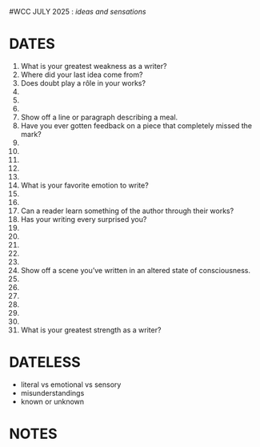 #WCC JULY 2025 : *ideas and sensations*

# DATES
1. What is your greatest weakness as a writer?
2. Where did your last idea come from?
3. Does doubt play a rôle in your works? 
4.
5.
6.
7. Show off a line or paragraph describing a meal.
8. Have you ever gotten feedback on a piece that completely missed the mark?
9. 
10.
11.
12. 
13.
14. What is your favorite emotion to write?
15.
16.
17. Can a reader learn something of the author through their works?
18. Has your writing every surprised you?
19.
20.
21.
22.
23.
24. Show off a scene you’ve written in an altered state of consciousness.
25.
26.
27.
28.
29.
30.
31. What is your greatest strength as a writer?

# DATELESS
- literal vs emotional vs sensory
- misunderstandings
- known or unknown

# NOTES
